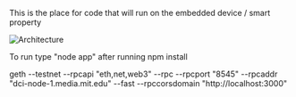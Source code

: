 This is the place for code that will run on the embedded device / smart property

![Architecture](smrtprprty.png)

To run type "node app" after running npm install

geth --testnet --rpcapi "eth,net,web3" --rpc --rpcport "8545" --rpcaddr "dci-node-1.media.mit.edu" --fast --rpccorsdomain "http://localhost:3000"
